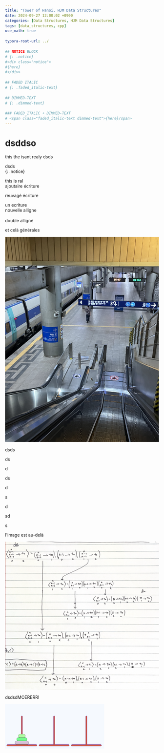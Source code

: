 ```yaml
---
title: "Tower of Hanoi, HJM Data Structures"
date: 2024-09-27 12:00:02 +0900
categories: [Data Structures, HJM Data Structures]
tags: [data_structures, cpp]
use_math: true

typora-root-url: ../

## NOTICE BLOCK
# {: .notice}
#<div class="notice">
#{here}  
#</div>

## FADED ITALIC
# {: .faded_italic-text}

## DIMMED-TEXT
# {: .dimmed-text}

### FADED_ITALIC + DIMMED-TEXT
# <span class="faded_italic-text dimmed-text">{here}/span>
---
```


# dsddso







this the isant realy
dsds

dsds	  
{: .notice}



this is ral  
ajoutaire écriture

reuvagé écriture

<div class="notice">
  un ecriture<br>
  nouvelle alligne<br><br>
  double alligné
</div>

et celà générales



![IMG_5342](/../images/2024-09-27-hjmDataStructures-4-3/IMG_5342.JPG)











dsds





ds



d

ds

d

s

d

sd

s

l'image est au-delà

![capturedecran](/../images/2024-09-27-hjmDataStructures-4-3/capturedecran.png)





dsdsdMOERERR!



<img src="/../images/2024-09-27-hjmDataStructures-4-3/captureDecran12x.png" alt="captureDecran12x" style="zoom:33%;" />